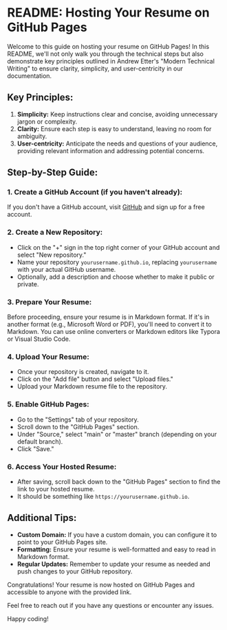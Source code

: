 # README: Hosting Your Resume on GitHub Pages

Welcome to this guide on hosting your resume on GitHub Pages! In this README, we'll not only walk you through the technical steps but also demonstrate key principles outlined in Andrew Etter's "Modern Technical Writing" to ensure clarity, simplicity, and user-centricity in our documentation.

## Key Principles:

1. **Simplicity:** Keep instructions clear and concise, avoiding unnecessary jargon or complexity.
2. **Clarity:** Ensure each step is easy to understand, leaving no room for ambiguity.
3. **User-centricity:** Anticipate the needs and questions of your audience, providing relevant information and addressing potential concerns.

## Step-by-Step Guide:

### 1. Create a GitHub Account (if you haven't already):

If you don't have a GitHub account, visit [GitHub](https://github.com/) and sign up for a free account.

### 2. Create a New Repository:

- Click on the "+" sign in the top right corner of your GitHub account and select "New repository."
- Name your repository `yourusername.github.io`, replacing `yourusername` with your actual GitHub username.
- Optionally, add a description and choose whether to make it public or private.

### 3. Prepare Your Resume:

Before proceeding, ensure your resume is in Markdown format. If it's in another format (e.g., Microsoft Word or PDF), you'll need to convert it to Markdown. You can use online converters or Markdown editors like Typora or Visual Studio Code.

### 4. Upload Your Resume:

- Once your repository is created, navigate to it.
- Click on the "Add file" button and select "Upload files."
- Upload your Markdown resume file to the repository.

### 5. Enable GitHub Pages:

- Go to the "Settings" tab of your repository.
- Scroll down to the "GitHub Pages" section.
- Under "Source," select "main" or "master" branch (depending on your default branch).
- Click "Save."

### 6. Access Your Hosted Resume:

- After saving, scroll back down to the "GitHub Pages" section to find the link to your hosted resume.
- It should be something like `https://yourusername.github.io`.

## Additional Tips:

- **Custom Domain:** If you have a custom domain, you can configure it to point to your GitHub Pages site.
- **Formatting:** Ensure your resume is well-formatted and easy to read in Markdown format.
- **Regular Updates:** Remember to update your resume as needed and push changes to your GitHub repository.

Congratulations! Your resume is now hosted on GitHub Pages and accessible to anyone with the provided link.

Feel free to reach out if you have any questions or encounter any issues.

Happy coding!
